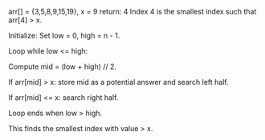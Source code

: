 arr[] = {3,5,8,9,15,19}, x = 9
return: 4
Index 4 is the smallest index such that arr[4] > x.

Initialize: Set low = 0, high = n - 1.

Loop while low <= high:

Compute mid = (low + high) // 2.

If arr[mid] > x: store mid as a potential answer and search left half.

If arr[mid] <= x: search right half.

Loop ends when low > high.

This finds the smallest index with value > x.


